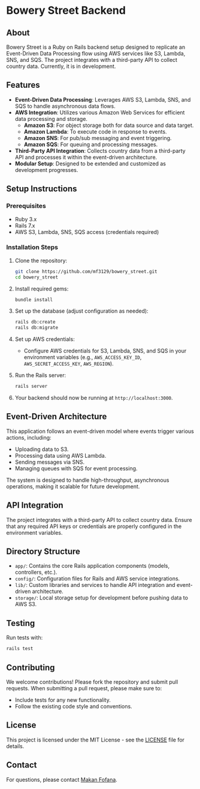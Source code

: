 
# Bowery Street Backend

## About

Bowery Street is a Ruby on Rails backend setup designed to replicate an Event-Driven Data Processing flow using AWS services like S3, Lambda, SNS, and SQS. The project integrates with a third-party API to collect country data. Currently, it is in development.

## Features

- **Event-Driven Data Processing**: Leverages AWS S3, Lambda, SNS, and SQS to handle asynchronous data flows.
- **AWS Integration**: Utilizes various Amazon Web Services for efficient data processing and storage.
  - **Amazon S3**: For object storage both for data source and data target.
  - **Amazon Lambda**: To execute code in response to events.
  - **Amazon SNS**: For pub/sub messaging and event triggering.
  - **Amazon SQS**: For queuing and processing messages.
- **Third-Party API Integration**: Collects country data from a third-party API and processes it within the event-driven architecture.
- **Modular Setup**: Designed to be extended and customized as development progresses.

## Setup Instructions

### Prerequisites

- Ruby 3.x
- Rails 7.x
- AWS S3, Lambda, SNS, SQS access (credentials required)

### Installation Steps

1. Clone the repository:
   ```bash
   git clone https://github.com/mf3129/bowery_street.git
   cd bowery_street
   ```

2. Install required gems:
   ```bash
   bundle install
   ```

3. Set up the database (adjust configuration as needed):
   ```bash
   rails db:create
   rails db:migrate
   ```

4. Set up AWS credentials:
   - Configure AWS credentials for S3, Lambda, SNS, and SQS in your environment variables (e.g., `AWS_ACCESS_KEY_ID`, `AWS_SECRET_ACCESS_KEY`, `AWS_REGION`).
   
5. Run the Rails server:
   ```bash
   rails server
   ```

6. Your backend should now be running at `http://localhost:3000`.

## Event-Driven Architecture

This application follows an event-driven model where events trigger various actions, including:

- Uploading data to S3.
- Processing data using AWS Lambda.
- Sending messages via SNS.
- Managing queues with SQS for event processing.

The system is designed to handle high-throughput, asynchronous operations, making it scalable for future development.

## API Integration

The project integrates with a third-party API to collect country data. Ensure that any required API keys or credentials are properly configured in the environment variables.

## Directory Structure

- `app/`: Contains the core Rails application components (models, controllers, etc.).
- `config/`: Configuration files for Rails and AWS service integrations.
- `lib/`: Custom libraries and services to handle API integration and event-driven architecture.
- `storage/`: Local storage setup for development before pushing data to AWS S3.

## Testing

Run tests with:
```bash
rails test
```

## Contributing

We welcome contributions! Please fork the repository and submit pull requests. When submitting a pull request, please make sure to:

- Include tests for any new functionality.
- Follow the existing code style and conventions.

## License

This project is licensed under the MIT License - see the [LICENSE](LICENSE) file for details.

## Contact

For questions, please contact [Makan Fofana](mailto:fofanamaka86@gmail.com).
